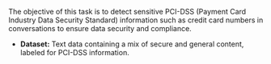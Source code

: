 The objective of this task is to detect sensitive PCI-DSS (Payment Card Industry Data Security Standard) information such as credit card numbers in conversations to ensure data security and compliance.
- **Dataset:** Text data containing a mix of secure and general content, labeled for PCI-DSS information.
